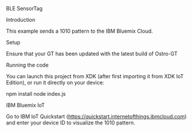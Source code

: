 BLE SensorTag

Introduction

This example sends a 1010 pattern to the IBM Bluemix Cloud.

Setup

Ensure that your GT has been updated with the latest build of Ostro-GT

Running the code

You can launch this project from XDK (after first importing it from XDK IoT Edition), or run it directly on your device:

npm install
node index.js


IBM Bluemix IoT

Go to IBM IoT Quickstart (https://quickstart.internetofthings.ibmcloud.com) and enter your device ID to visualize the 1010 pattern.


